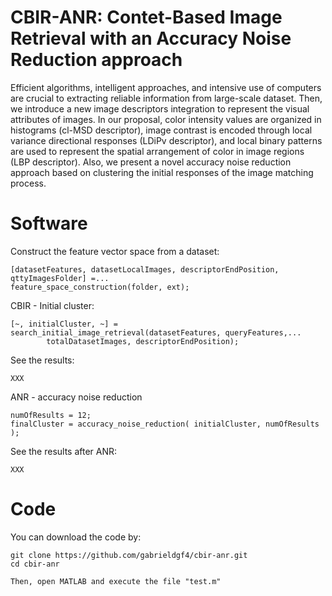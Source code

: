 #  CBIR-ANR: Contet-Based Image Retrieval with an Accuracy Noise Reduction approach

Efficient algorithms, intelligent approaches, and intensive use of computers are crucial to extracting reliable information from large-scale dataset. Then, we introduce a new image descriptors integration to represent the visual attributes of images. In our proposal, color intensity values are organized in histograms (cl-MSD descriptor), image contrast is encoded through local variance directional responses (LDiPv descriptor), and local binary patterns are used to represent the spatial arrangement of color in image regions (LBP descriptor). Also, we present a novel accuracy noise reduction approach based on clustering the initial responses of the image matching process.

<!-- ![alt tag](https://user-images.githubusercontent.com/63321757/185625922-22089398-9f30-4c58-8ff7-4ac7d4e99a4a.png) -->


# Software

Construct the feature vector space from a dataset:

    [datasetFeatures, datasetLocalImages, descriptorEndPosition, qttyImagesFolder] =...
    feature_space_construction(folder, ext);

CBIR - Initial cluster:

    [~, initialCluster, ~] = search_initial_image_retrieval(datasetFeatures, queryFeatures,...
            totalDatasetImages, descriptorEndPosition);
            
See the results:
    
    XXX
    
ANR - accuracy noise reduction

    numOfResults = 12;
    finalCluster = accuracy_noise_reduction( initialCluster, numOfResults );
    
See the results after ANR:

    XXX

# Code
You can download the code by:

    git clone https://github.com/gabrieldgf4/cbir-anr.git
    cd cbir-anr
    
    Then, open MATLAB and execute the file "test.m"
